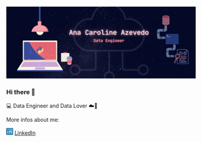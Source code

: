 

![image info](./images/cover.png)

### Hi there 👋



💻 Data Engineer and Data Lover ☁️💖




More infos about me:

<a href="https://www.linkedin.com/in/anazvdo"><img src="images/linkedin.png" width="18"></img></a> [LinkedIn](https://www.linkedin.com/in/anazvdo)  


<!--
**anazvdo/anazvdo** is a ✨ _special_ ✨ repository because its `README.md` (this file) appears on your GitHub profile.

Here are some ideas to get you started:

- 🔭 I’m currently working on ...
- 🌱 I’m currently learning ...
- 👯 I’m looking to collaborate on ...
- 🤔 I’m looking for help with ...
- 💬 Ask me about ...
- 📫 How to reach me: ...
- 😄 Pronouns: ...
- ⚡ Fun fact: ...
-->
